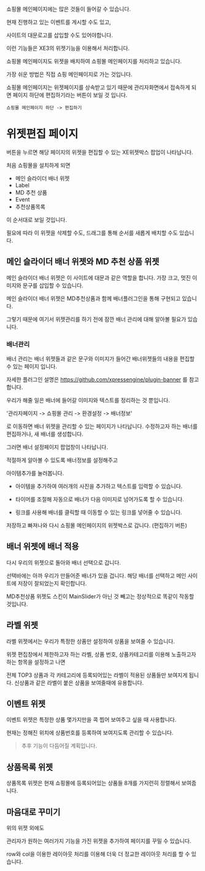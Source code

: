 쇼핑몰 메인페이지에는 많은 것들이 들어갈 수 있습니다.

현재 진행하고 있는 이벤트를 게시할 수도 있고,

사이트의 대문로고를 삽입할 수도 있어야합니다.

이런 기능들은 XE3의 위젯기능을 이용해서 처리합니다.

쇼핑몰 메인페이지도 위젯을 배치하여 쇼핑몰 메인페이지를 처리하고 있습니다.

가장 쉬운 방법은 직접 쇼핑 메인페이지로 가는 것입니다.

쇼핑몰 메인페이지는 위젯페이지를 상속받고 있기 때문에 관리자화면에서 접속하게 되면 페이지 하단에 편집하기라는 버튼이 보일 것 입니다.

`쇼핑몰 메인페이지 하단 -> 편집하기`

# 위젯편집 페이지

버튼을 누르면 해당 페이지의 위젯을 편집할 수 있는 XE위젯박스 팝업이 나타납니다.

처음 쇼핑몰을 설치하게 되면

* 메인 슬라이더 배너 위젯  
* Label  
* MD 추천 상품  
* Event  
* 추천상품목록

이 순서대로 보일 것입니다.

필요에 따라 이 위젯을 삭제할 수도, 드래그를 통해 순서를 새롭게 배치할 수도 있습니다.

## 메인 슬라이더 배너 위젯와 MD 추천 상품 위젯

메인 슬라이더 배너 위젯은 이 사이트에 대문과 같은 역할을 합니다. 가장 크고, 멋진 이미지와 문구를 삽입할 수 있습니다.

메인 슬라이더 배너 위젯은 MD추천상품과 함께 배너플러그인을 통해 구현되고 있습니다.

그렇기 때문에 여기서 위젯관리를 하기 전에 잠깐 배너 관리에 대해 알아볼 필요가 있습니다.

### 배너관리

배너 관리는 배너 위젯들과 같은 문구와 이미지가 들어간 배너위젯들의 내용을 편집할 수 있는 페이지 입니다.

자세한 플러그인 설명은 https://github.com/xpressengine/plugin-banner 를 참고합니다.

우리가 해줄 일은 배너에 들어갈 이미지와 텍스트를 정리하는 것 뿐입니다.

'관리자페이지 -> 쇼핑몰 관리 -> 환경설정 -> 배너정보'

로 이동하면 배너 위젯을 관리할 수 있는 페이지가 나타납니다. 수정하고자 하는 배너를 편집하거나, 새 배너를 생성합니다.

그러면 배너 설정페이지 팝업창이 나타납니다. 

적절하게 알아볼 수 있도록 배너정보를 설정해주고

아이템추가를 눌러봅니다.

* 아이템을 추가하여 여러개의 사진을 추가하고 텍스트를 입력할 수 있습니다.

* 타이머를 조절해 자동으로 배너가 다음 이미지로 넘어가도록 할 수 있습니다.

* 링크를 사용해 배너를 클릭할 때 이동할 수 있는 링크를 넣어줄 수 있습니다.

저장하고 빠져나와 다시 쇼핑몰 메인페이지의 위젯박스로 갑니다. (편집하기 버튼)

## 배너 위젯에 배너 적용

다시 우리의 위젯으로 돌아와 배너 선택으로 갑니다.

선택바에는 아까 우리가 만들어준 배너가 있을 겁니다. 해당 배너를 선택하고 메인 사이트에 저장이 잘되었는지 확인합니다.

MD추천상품 위젯도 스킨이 MainSlider가 아닌 것 빼고는 정상적으로 똑같이 작동할 것입니다.

## 라벨 위젯

라벨 위젯에서는 우리가 특정한 상품만 설정하여 상품을 보여줄 수 있습니다.

위젯 편집창에서 제한하고자 하는 라벨, 상품 번호, 상품카테고리를 이용해 노출하고자 하는 항목을 설정하고 나면

전체 TOP3 상품과 각 카테고리에 등록되어있는 라벨이 적용된 상품들만 보여지게 됩니다. 신상품과 같은 라벨이 붙은 상품을 보여줄때에 유용합니다.

## 이벤트 위젯

이벤트 위젯은 특정한 상품 몇가지만을 콕 찝어 보여주고 싶을 때 사용합니다.

현재는 정해진 위치에 상품번호를 등록하여 보여지도록 관리할 수 있습니다.

> 추후 기능이 다듬어질 계획입니다.

## 상품목록 위젯

상품목록 위젯은 현재 쇼핑몰에 등록되어있는 상품들 8개를 가지런히 정렬해서 보여줍니다.

## 마음대로 꾸미기

위의 위젯 외에도

관리자가 원하는 여러가지 기능을 가진 위젯을 추가하여 페이지를 꾸밀 수 있습니다.

row와 col을 이용한 레이아웃 처리를 이용해 더욱 더 정교한 레이아웃 처리를 할 수 있습니다.